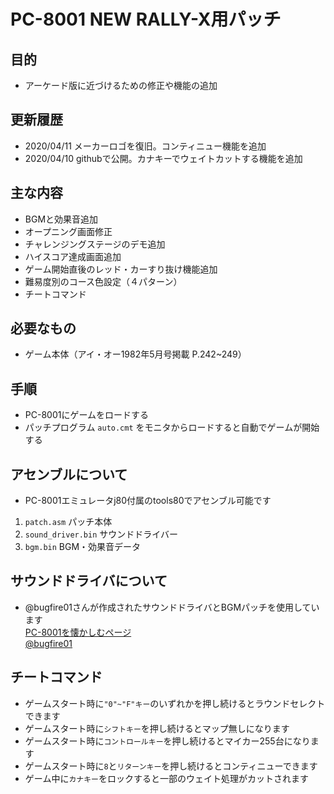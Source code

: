 # PC-8001 NEW RALLY-X用パッチ

## 目的
* アーケード版に近づけるための修正や機能の追加

## 更新履歴
* 2020/04/11 メーカーロゴを復旧。コンティニュー機能を追加
* 2020/04/10 githubで公開。カナキーでウェイトカットする機能を追加

## 主な内容
* BGMと効果音追加
* オープニング画面修正  
* チャレンジングステージのデモ追加  
* ハイスコア達成画面追加  
* ゲーム開始直後のレッド・カーすり抜け機能追加  
* 難易度別のコース色設定（４パターン）  
* チートコマンド

## 必要なもの
* ゲーム本体（アイ・オー1982年5月号掲載 P.242~249）  

## 手順
* PC-8001にゲームをロードする  
* パッチプログラム `auto.cmt` をモニタからロードすると自動でゲームが開始する

## アセンブルについて
* PC-8001エミュレータj80付属のtools80でアセンブル可能です  
 1.  `patch.asm` パッチ本体
 2.  `sound_driver.bin` サウンドドライバー
 3.  `bgm.bin` BGM・効果音データ

## サウンドドライバについて
* @bugfire01さんが作成されたサウンドドライバとBGMパッチを使用しています  
  [PC-8001を懐かしむページ](https://bugfire2009.ojaru.jp/bgm.html)  
  [@bugfire01](https://twitter.com/bugfire01)  

## チートコマンド
* ゲームスタート時に`"0"~"F"キー`のいずれかを押し続けるとラウンドセレクトできます 
* ゲームスタート時に`シフトキー`を押し続けるとマップ無しになります
* ゲームスタート時に`コントロールキー`を押し続けるとマイカー255台になります
* ゲームスタート時に`8`と`リターンキー`を押し続けるとコンティニューできます
* ゲーム中に`カナキー`をロックすると一部のウェイト処理がカットされます
